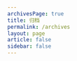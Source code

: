 ```yaml
---
archivesPage: true
title: 归档
permalink: /archives
layout: page
article: false
sidebar: false
---
```

